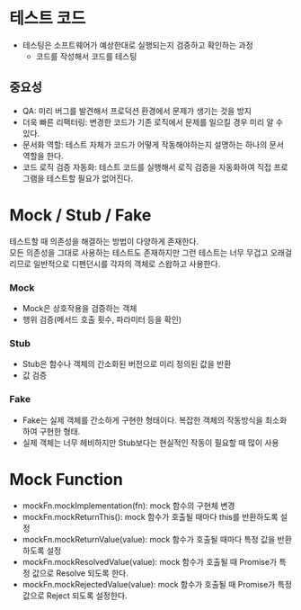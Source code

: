 # 테스트 코드

- 테스팅은 소프트웨어가 예상한대로 실행되는지 검증하고 확인하는 과정
  - 코드를 작성해서 코드를 테스팅

## 중요성

- QA: 미리 버그를 발견해서 프로덕션 환경에서 문제가 생기는 것을 방지
- 더욱 빠른 리팩터링: 변경한 코드가 기존 로직에서 문제를 일으킬 경우 미리 알 수 있다.
- 문서화 역할: 테스트 자체가 코드가 어떻게 작동해야하는지 설명하는 하나의 문서 역할을 한다.
- 코드 로직 검증 자동화: 테스트 코드를 실행해서 로직 검증을 자동화하여 직접 프로그램을 테스트할 필요가 없어진다.

# Mock / Stub / Fake

테스트할 때 의존성을 해결하는 방법이 다양하게 존재한다.  
모든 의존성을 그대로 사용하는 테스트도 존재하지만 그런 테스트는 너무 무겁고 오래걸리므로 일반적으로 디펜던시를 각자의 객체로 스왑하고 사용한다.

### Mock

- Mock은 상호작용을 검증하는 객체
- 행위 검증(메서드 호출 횟수, 파라미터 등을 확인)

### Stub

- Stub은 함수나 객체의 간소화된 버전으로 미리 정의된 값을 반환
- 값 검증

### Fake

- Fake는 실제 객체를 간소하게 구현한 형태이다. 복잡한 객체의 작동방식을 최소화하여 구현한 형태.
- 실제 객체는 너무 헤비하지만 Stub보다는 현실적인 작동이 필요할 때 많이 사용

# Mock Function

- mockFn.mockImplementation(fn): mock 함수의 구현체 변경
- mockFn.mockReturnThis(): mock 함수가 호출될 때마다 this를 반환하도록 설정
- mockFn.mockReturnValue(value): mock 함수가 호출될 때마다 특정 값을 반환하도록 설정
- mockFn.mockResolvedValue(value): mock 함수가 호출될 때 Promise가 특정 값으로 Resolve 되도록 한다.
- mockFn.mockRejectedValue(value): mock 함수가 호출될 때 Promise가 특정 값으로 Reject 되도록 설정한다.
